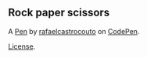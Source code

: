 Rock paper scissors
-------------------


A [Pen](https://codepen.io/rafaelcastrocouto/pen/NWqgJPZ) by [rafaelcastrocouto](https://codepen.io/rafaelcastrocouto) on [CodePen](https://codepen.io).

[License](https://codepen.io/rafaelcastrocouto/pen/NWqgJPZ/license).
